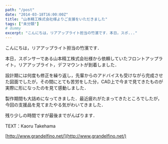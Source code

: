 ```yaml
---
path: "/post"
date: "2014-03-18T16:00:00Z"
title: "山本精工株式会社様よりご支援をいただきました"
tags: ["未分類"]
# dummy
excerpt: "こんにちは，リアアップライト担当の竹濱です．本日，スポ..."
---
```




[](18-1.jpg)

こんにちは，リアアップライト担当の竹濱です．

本日，スポンサーである山本精工株式会社様から依頼していたフロントアップライト，リアアップライト，デフマウントが到着しました．

設計期には何度も修正を繰り返し，先輩からのアドバイスも受けながら完成させた図面でしたが，その間にとても苦労をした分，CAD上で今まで見てきたものが実際に形になったのを見て感動しました．

製作期間も大詰めになってきました．最近疲れがたまってきたところでしたが，今回の支援品を見てまたやる気がわいてきました．

残り少しの時間ですが最後までがんばります．

TEXT：Kaoru Takehama

[http://www.grandelfino.net/](http://www.grandelfino.net/)


